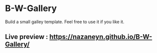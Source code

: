 # B-W-Gallery

Build a small galley template. Feel free to use it if you like it. <br> 
## Live preview : https://nazaneyn.github.io/B-W-Gallery/
